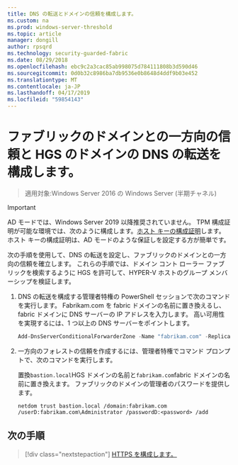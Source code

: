 ```yaml
---
title: DNS の転送とドメインの信頼を構成します。
ms.custom: na
ms.prod: windows-server-threshold
ms.topic: article
manager: dongill
author: rpsqrd
ms.technology: security-guarded-fabric
ms.date: 08/29/2018
ms.openlocfilehash: ebc9c2a3cac85ab998075d784111808b3d590d46
ms.sourcegitcommit: 0d0b32c8986ba7db9536e0b8648d4ddf9b03e452
ms.translationtype: MT
ms.contentlocale: ja-JP
ms.lasthandoff: 04/17/2019
ms.locfileid: "59854143"
---
```

# <a name="configure-dns-forwarding-in-the-hgs-domain-and-a-one-way-trust-with-the-fabric-domain"></a>ファブリックのドメインとの一方向の信頼と HGS のドメインの DNS の転送を構成します。

>適用対象:Windows Server 2016 の Windows Server (半期チャネル)

>[!IMPORTANT]
>AD モードでは、Windows Server 2019 以降推奨されていません。 TPM 構成証明が可能な環境では、次のように構成します。[ホスト キーの構成証明](guarded-fabric-initialize-hgs-key-mode.md)します。 ホスト キーの構成証明は、AD モードのような保証しを設定する方が簡単です。 

次の手順を使用して、DNS の転送を設定し、ファブリックのドメインとの一方向の信頼を確立します。 これらの手順では、ドメイン コント ローラー ファブリックを検索するように HGS を許可して、HYPER-V ホストのグループ メンバーシップを検証します。

1.  DNS の転送を構成する管理者特権の PowerShell セッションで次のコマンドを実行します。 Fabrikam.com を fabric ドメインの名前に置き換えるし、fabric ドメインに DNS サーバーの IP アドレスを入力します。 高い可用性を実現するには、1 つ以上の DNS サーバーをポイントします。

    ```powershell
    Add-DnsServerConditionalForwarderZone -Name "fabrikam.com" -ReplicationScope "Forest" -MasterServers <DNSserverAddress1>, <DNSserverAddress2>
    ```

2.  一方向のフォレストの信頼を作成するには、管理者特権でコマンド プロンプトで、次のコマンドを実行します。

    置換`bastion.local`HGS ドメインの名前と`fabrikam.com`fabric ドメインの名前に置き換えます。 ファブリックのドメインの管理者のパスワードを提供します。

        netdom trust bastion.local /domain:fabrikam.com /userD:fabrikam.com\Administrator /passwordD:<password> /add

## <a name="next-step"></a>次の手順 

>[!div class="nextstepaction"]
[HTTPS を構成します。](guarded-fabric-configure-hgs-https.md)
